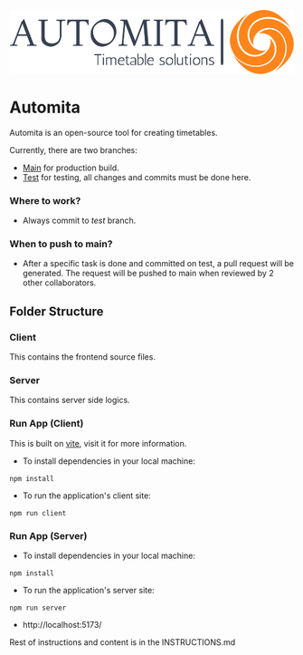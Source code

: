![Logo](./client/src/assets/png/logo-no-background.png)

# Automita

Automita is an open-source tool for creating timetables.

Currently, there are two branches:

- [Main](https://github.com/tombstone-10/Autmoita) for production build.
- [Test](https://github.com/tombstone-10/Autmoita/tree/Test) for testing, all changes and commits must be done here.

### Where to work?

- Always commit to _test_ branch.

### When to push to main?

- After a specific task is done and committed on test, a pull request will be generated. The request will be pushed to main when reviewed by 2 other collaborators.

## Folder Structure

### Client

This contains the frontend source files.

### Server

This contains server side logics.

### Run App (Client)

This is built on [vite](https://vitejs.dev/guide/), visit it for more information.

- To install dependencies in your local machine:

```
npm install
```

- To run the application's client site:

```
npm run client
```

### Run App (Server)

- To install dependencies in your local machine:

```
npm install
```

- To run the application's server site:

```
npm run server
```

- http://localhost:5173/

Rest of instructions and content is in the INSTRUCTIONS.md
